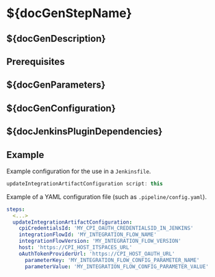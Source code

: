 # ${docGenStepName}

## ${docGenDescription}

## Prerequisites

## ${docGenParameters}

## ${docGenConfiguration}

## ${docJenkinsPluginDependencies}

## Example

Example configuration for the use in a `Jenkinsfile`.

```groovy
updateIntegrationArtifactConfiguration script: this
```

Example of a YAML configuration file (such as `.pipeline/config.yaml`).

```yaml
steps:
  <...>
  updateIntegrationArtifactConfiguration:
    cpiCredentialsId: 'MY_CPI_OAUTH_CREDENTIALSID_IN_JENKINS'
    integrationFlowId: 'MY_INTEGRATION_FLOW_NAME'
    integrationFlowVersion: 'MY_INTEGRATION_FLOW_VERSION'
    host: 'https://CPI_HOST_ITSPACES_URL'
    oAuthTokenProviderUrl: 'https://CPI_HOST_OAUTH_URL'
	  parameterKey: 'MY_INTEGRATION_FLOW_CONFIG_PARAMETER_NAME'
	  parameterValue: 'MY_INTEGRATION_FLOW_CONFIG_PARAMETER_VALUE'
```
